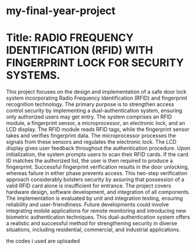 # my-final-year-project

#   Title: RADIO FREQUENCY IDENTIFICATION (RFID) WITH FINGERPRINT LOCK FOR SECURITY SYSTEMS.
This project focuses on the design and implementation of a safe door lock system incorporating Radio Frequency Identification (RFID) and fingerprint recognition technology. The primary purpose is to strengthen access control security by implementing a dual-authentication system, ensuring only authorized users may get entry.
The system comprises an RFID module, a fingerprint sensor, a microprocessor, an electronic lock, and an LCD display. The RFID module reads RFID tags, while the fingerprint sensor takes and verifies fingerprint data. The microprocessor processes the signals from these sensors and regulates the electronic lock. The LCD display gives user feedback throughout the authentication procedure.
Upon initialization, the system prompts users to scan their RFID cards. If the card ID matches the authorized list, the user is then required to produce a fingerprint. Successful fingerprint verification results in the door unlocking, whereas failure in either phase prevents access. This two-step verification approach considerably bolsters security by assuring that possession of a valid RFID card alone is insufficient for entrance.
The project covers hardware design, software development, and integration of all components. The implementation is evaluated by unit and integration testing, ensuring reliability and user-friendliness. Future developments could involve integrating mobile applications for remote monitoring and introducing new biometric authentication techniques.
This dual-authentication system offers a realistic and successful method for strengthening security in diverse situations, including residential, commercial, and industrial applications.




the codes i used are uploaded
